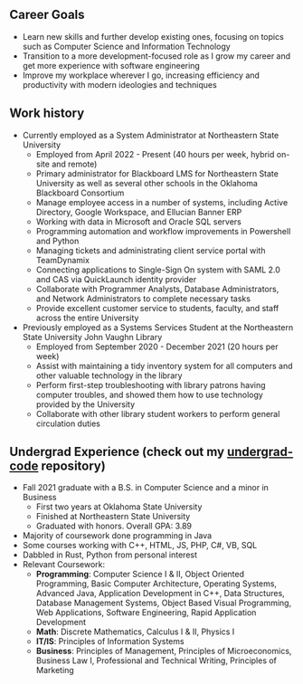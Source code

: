 ## Career Goals
* Learn new skills and further develop existing ones, focusing on topics such as Computer Science and Information Technology
* Transition to a more development-focused role as I grow my career and get more experience with software engineering
* Improve my workplace wherever I go, increasing efficiency and productivity with modern ideologies and techniques

## Work history
* Currently employed as a System Administrator at Northeastern State University
  - Employed from April 2022 - Present (40 hours per week, hybrid on-site and remote)
  - Primary administrator for Blackboard LMS for Northeastern State University as well as several other schools in the Oklahoma Blackboard Consortium
  - Manage employee access in a number of systems, including Active Directory, Google Workspace, and Ellucian Banner ERP
  - Working with data in Microsoft and Oracle SQL servers
  - Programming automation and workflow improvements in Powershell and Python
  - Managing tickets and administrating client service portal with TeamDynamix
  - Connecting applications to Single-Sign On system with SAML 2.0 and CAS via QuickLaunch identity provider
  - Collaborate with Programmer Analysts, Database Administrators, and Network Administrators to complete necessary tasks
  - Provide excellent customer service to students, faculty, and staff across the entire University
* Previously employed as a Systems Services Student at the Northeastern State University John Vaughn Library
  - Employed from September 2020 - December 2021 (20 hours per week)
  - Assist with maintaining a tidy inventory system for all computers and other valuable technology in the library
  - Perform first-step troubleshooting with library patrons having computer troubles, and showed them how to use technology provided by the University
  - Collaborate with other library student workers to perform general circulation duties
## Undergrad Experience (check out my [undergrad-code](https://github.com/kadenscroggins/undergrad-code) repository)
* Fall 2021 graduate with a B.S. in Computer Science and a minor in Business
  - First two years at Oklahoma State University
  - Finished at Northeastern State University
  - Graduated with honors. Overall GPA: 3.89
* Majority of coursework done programming in Java
* Some courses working with C++, HTML, JS, PHP, C#, VB, SQL
* Dabbled in Rust, Python from personal interest
* Relevant Coursework:
  - **Programming**: Computer Science I & II, Object Oriented Programming, Basic Computer Architecture, Operating Systems, Advanced Java, Application Development in C++, Data Structures, Database Management Systems, Object Based Visual Programming, Web Applications, Software Engineering, Rapid Application Development
  - **Math**: Discrete Mathematics, Calculus I & II, Physics I
  - **IT/IS**: Principles of Information Systems
  - **Business**: Principles of Management, Principles of Microeconomics, Business Law I, Professional and Technical Writing, Principles of Marketing
